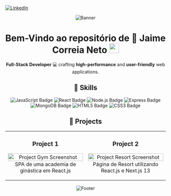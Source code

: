 <!-- Badges -->

[![LinkedIn](https://img.shields.io/badge/-LinkedIn-000?style=for-the-badge&logo=linkedin&logoColor=2986cc&color:FFF)](https://www.linkedin.com/in/jaime-correia-neto)

<!-- Banner Image -->
<div align="center">
  <img src="https://www.itprotoday.com/sites/itprotoday.com/files/styles/article_featured_retina/public/low-code-no-code1_0.jpg"
  alt="Banner" />
</div>

<!-- Header -->
<h1 align="center">
  Bem-Vindo ao repositório de 👋 Jaime Correia Neto
  <img src="https://media.giphy.com/media/hvRJCLFzcasrR4ia7z/giphy.gif" width="30px"/>
</h1>
<!-- Description -->
<p align="center">
  <b>Full-Stack Developer</b> 💻 crafting <b>high-performance</b> and <b>user-friendly</b> web applications.<br>
</p>

<!-- Skills -->
<h2 align="center">🚀 Skills</h2>
<p align="center">
  <img src="https://img.shields.io/badge/JavaScript-F7DF1E?style=for-the-badge&logo=javascript&logoColor=black" alt="JavaScript Badge"/>
  <img src="https://img.shields.io/badge/React-61DAFB?style=for-the-badge&logo=react&logoColor=black" alt="React Badge"/>
  <img src="https://img.shields.io/badge/Node.js-339933?style=for-the-badge&logo=node.js&logoColor=white" alt="Node.js Badge"/>
  <img src="https://img.shields.io/badge/Express-000000?style=for-the-badge&logo=express&logoColor=white" alt="Express Badge"/>
  <img src="https://img.shields.io/badge/MongoDB-47A248?style=for-the-badge&logo=mongodb&logoColor=white" alt="MongoDB Badge"/>
  <img src="https://img.shields.io/badge/HTML5-E34F26?style=for-the-badge&logo=html5&logoColor=white" alt="HTML5 Badge"/>
  <img src="https://img.shields.io/badge/CSS3-1572B6?style=for-the-badge&logo=css3&logoColor=white" alt="CSS3 Badge"/>
</p>


<!-- Projects -->
<h2 align="center">🚧 Projects</h2>
<div align="center">
  <table>
    <tr>
      <td width="50%">
        <h3 align="center">Project 1</h3>
        <p align="center">
          <a href="https://github.com/jcneto25/react-gym">
            <img src="https://my-portfolio-1b1zegu3s-jcneto25.vercel.app/images/1.png" alt="Project Gym Screenshot" width="100%"/>
          </a>
          <br>
          SPA de uma academia de ginástica em React.js
        </p>
      </td>
      <td width="50%">
        <h3 align="center">Project 2</h3>
        <p align="center">
          <a href="https://github.com/jcneto25/golf-resort">
            <img src="https://my-portfolio-1b1zegu3s-jcneto25.vercel.app/images/4.png" alt="Project Resort Screenshot" width="100%"/>
          </a>
          <br>
          Página de Resort utilizando React.js e Next.js 13
        </p>
      </td>
    </tr>
  </table>
</div>

<!-- Footer -->
<p align="center">
  <img src="https://capsule-render.vercel.app/api?type=waving&color=gradient&height=65&section=footer&theme=radical" alt="Footer" />
</p>
